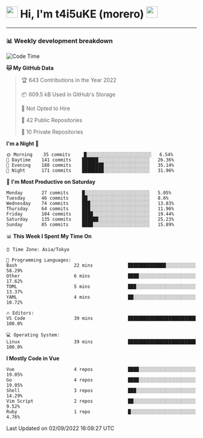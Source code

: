 <!-- Title -->
<h1>
    <img src="https://emojis.slackmojis.com/emojis/images/1600385609/10490/cactuar.gif?1600385609" width="30"/> 
    Hi, I'm t4i5uKE (morero) 
    <img src="https://emojis.slackmojis.com/emojis/images/1600385609/10490/cactuar.gif?1600385609" width="30"/>
</h1>

---

<h3> 📊 Weekly development breakdown </h3>
<!-- waka-readme-stats -->

<!--START_SECTION:waka-->
![Code Time](http://img.shields.io/badge/Code%20Time-1%2C199%20hrs%2056%20mins-blue)

**🐱 My GitHub Data** 

> 🏆 643 Contributions in the Year 2022
 > 
> 📦 609.5 kB Used in GitHub's Storage 
 > 
> 🚫 Not Opted to Hire
 > 
> 📜 42 Public Repositories 
 > 
> 🔑 10 Private Repositories  
 > 
**I'm a Night 🦉** 

```text
🌞 Morning    35 commits     █░░░░░░░░░░░░░░░░░░░░░░░░   6.54% 
🌆 Daytime    141 commits    ██████░░░░░░░░░░░░░░░░░░░   26.36% 
🌃 Evening    188 commits    ████████░░░░░░░░░░░░░░░░░   35.14% 
🌙 Night      171 commits    ████████░░░░░░░░░░░░░░░░░   31.96%

```
📅 **I'm Most Productive on Saturday** 

```text
Monday       27 commits     █░░░░░░░░░░░░░░░░░░░░░░░░   5.05% 
Tuesday      46 commits     ██░░░░░░░░░░░░░░░░░░░░░░░   8.6% 
Wednesday    74 commits     ███░░░░░░░░░░░░░░░░░░░░░░   13.83% 
Thursday     64 commits     ███░░░░░░░░░░░░░░░░░░░░░░   11.96% 
Friday       104 commits    ████░░░░░░░░░░░░░░░░░░░░░   19.44% 
Saturday     135 commits    ██████░░░░░░░░░░░░░░░░░░░   25.23% 
Sunday       85 commits     ████░░░░░░░░░░░░░░░░░░░░░   15.89%

```


📊 **This Week I Spent My Time On** 

```text
⌚︎ Time Zone: Asia/Tokyo

💬 Programming Languages: 
Bash                     22 mins             ██████████████░░░░░░░░░░░   58.29% 
Other                    6 mins              ████░░░░░░░░░░░░░░░░░░░░░   17.62% 
TOML                     5 mins              ███░░░░░░░░░░░░░░░░░░░░░░   13.37% 
YAML                     4 mins              ██░░░░░░░░░░░░░░░░░░░░░░░   10.72%

🔥 Editors: 
VS Code                  39 mins             █████████████████████████   100.0%

💻 Operating System: 
Linux                    39 mins             █████████████████████████   100.0%

```

**I Mostly Code in Vue** 

```text
Vue                      4 repos             ████░░░░░░░░░░░░░░░░░░░░░   19.05% 
Go                       4 repos             ████░░░░░░░░░░░░░░░░░░░░░   19.05% 
Shell                    3 repos             ███░░░░░░░░░░░░░░░░░░░░░░   14.29% 
Vim Script               2 repos             ██░░░░░░░░░░░░░░░░░░░░░░░   9.52% 
Ruby                     1 repo              █░░░░░░░░░░░░░░░░░░░░░░░░   4.76%

```



 Last Updated on 02/09/2022 16:08:27 UTC
<!--END_SECTION:waka-->

